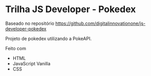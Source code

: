 # Trilha JS Developer - Pokedex
Baseado no repositório https://github.com/digitalinnovationone/js-developer-pokedex

Projeto de pokedex utilizando a PokeAPI.

Feito com
- HTML
- JavaScript Vanilla
- CSS
